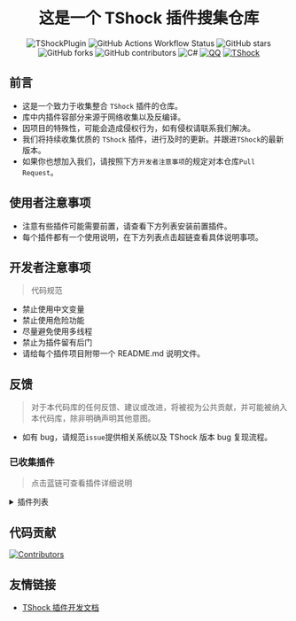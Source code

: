 <div align = "center">

# 这是一个 TShock 插件搜集仓库

![TShockPlugin](https://socialify.git.ci/Controllerdestiny/TShockPlugin/image?description=1&descriptionEditable=%E4%B8%80%E4%B8%AA%E6%94%B6%E9%9B%86TShock%E6%8F%92%E4%BB%B6%E7%9A%84%E4%BB%93%E5%BA%93&font=Inter&forks=1&issues=1&logo=https%3A%2F%2Foiapi.net%2FAPI%2FTShockPlugin%2F&name=1&pattern=Diagonal%20Stripes&pulls=1&stargazers=1&theme=Auto)
![GitHub Actions Workflow Status](https://img.shields.io/github/actions/workflow/status/Controllerdestiny/TShockPlugin/.github%2Fworkflows%2Fdotnet.yml)
![GitHub stars](https://img.shields.io/github/stars/Controllerdestiny/TShockPlugin?style=flat)
![GitHub forks](https://img.shields.io/github/forks/Controllerdestiny/TShockPlugin?style=flat)
![GitHub contributors](https://img.shields.io/github/contributors/Controllerdestiny/TShockPlugin?style=flat)
![C#](https://img.shields.io/badge/Core-%20.NET_6-blue)
[![QQ](https://img.shields.io/badge/QQ-EB1923?logo=tencent-qq&logoColor=white)](https://qm.qq.com/cgi-bin/qm/qr?k=54tOesIU5g13yVBNFIuMBQ6AzjgE6f0m&jump_from=webapi&authKey=6jzafzJEqQGzq7b2mAHBw+Ws5uOdl83iIu7CvFmrfm/Xxbo2kNHKSNXJvDGYxhSW)
[![TShock](https://img.shields.io/badge/TShock5.2.0-2B579A.svg?&logo=TShock&logoColor=white)](https://github.com/Pryaxis/TShock)

</div>

## 前言

- 这是一个致力于收集整合 `TShock` 插件的仓库。  
- 库中内插件容部分来源于网络收集以及反编译。
- 因项目的特殊性，可能会造成侵权行为，如有侵权请联系我们解决。  
- 我们将持续收集优质的 `TShock` 插件，进行及时的更新。并跟进`TShock`的最新版本。  
- 如果你也想加入我们，请按照下方`开发者注意事项`的规定对本仓库`Pull Request`。

## 使用者注意事项

- 注意有些插件可能需要前置，请查看下方列表安装前置插件。
- 每个插件都有一个使用说明，在下方列表点击超链查看具体说明事项。

## 开发者注意事项

> 代码规范

- 禁止使用中文变量
- 禁止使用危险功能
- 尽量避免使用多线程
- 禁止为插件留有后门
- 请给每个插件项目附带一个 README.md 说明文件。

## 反馈

> 对于本代码库的任何反馈、建议或改进，将被视为公共贡献，并可能被纳入本代码库，除非明确声明其他意图。

- 如有 bug，请规范`issue`提供相关系统以及 TShock 版本 bug 复现流程。

### 已收集插件

> 点击蓝链可查看插件详细说明
<Details>
<Summary>插件列表</Summary>

| 名称                                                             |            插件说明            |                                            前置                                            |
| ---------------------------------------------------------------- | :----------------------------: | :----------------------------------------------------------------------------------------: |
| [ChattyBridge](ChattyBridge/README.md)                           |          用于跨服聊天          |                                             无                                             |
| [EconomicsAPI](EconomicsAPI/README.md)                           |          经济插件前置          |                                             无                                             |
| [Economics.RPG](Economics.RPG/README.md)                         |              RPG               |                                        EconomicsAPI                                        |
| [Economics.Deal](Economics.RPG/README.md)                        |            交易插件            |                                        EconomicsAPI                                        |
| [Economics.Shop](Economics.Shop/README.md)                       |            商店插件            |                               EconomicsAPI<br>Economics.RPG                                |
| [Economics.Skill](Economics.Skill/README.md)                     |        技能插件(未完成)        |                               EconomicsAPI<br>Economics.RPG                                |
| [Economics.Regain](Economics.Regain/README.md)                   |            物品回收            |                                        EconomicsAPI                                        |
| [CreateSpawn](CreateSpawn/README.md)                             |         出生点建筑生成         |                                             无                                             |
| [AutoBroadcast](AutoBroadcast/README.md)                         |            自动广播            |                                             无                                             |
| [AutoTeam](AutoTeam/README.md)                                   |            自动队伍            |                                             无                                             |
| [BridgeBuilder](BridgeBuilder/README.md)                         |            快速铺桥            |                                             无                                             |
| [OnlineGiftPackage](OnlineGiftPackage/README.md)                 |            在线礼包            |                                             无                                             |
| [LifemaxExtra](LifemaxExtra/README.md)                           |       吃更多生命果/水晶        |                                             无                                             |
| [DisableMonsCoin](DisableMonsCoin/README.md)                     |           怪物不掉钱           |                                             无                                             |
| [PermaBuff](PermaBuff/README.md)                                 |           永久 Buff            |                                             无                                             |
| [ShortCommand](ShortCommand/README.md)                           |            简短指令            |                                             无                                             |
| [ProgressBag](ProgressBag/README.md)                             |            进度礼包            |                                             无                                             |
| [CriticalHit](CriticalHit/README.md)                             |            击打提示            |                                             无                                             |
| [Back](Back/README.md)                                           |            死亡回溯            |                                             无                                             |
| [BanNpc](BanNpc/README.md)                                       |          阻止怪物生成          |                                             无                                             |
| [MapTeleport](MapTp/README.md)                                   |         双击大地图传送         |                                             无                                             |
| [RandReSpawn](RandRespawn/README.md)                             |           随机出生点           |                                             无                                             |
| [CGive](CGive/README.md)                                         |            离线命令            |                                             无                                             |
| [RainbowChat](RainbowChat/README.md)                             |       每次说话颜色不一样       |                                             无                                             |
| [NormalDropsBags](NormalDropsBags/README.md)                     |         普通难度宝藏袋         |                                             无                                             |
| [DisableSurfaceProjectiles](DisableSurfaceProjectiles/README.md) |           禁地表弹幕           |                                             无                                             |
| [RecipesBrowser](RecipesBrowser/README.md)                       |             合成表             |                                             无                                             |
| [DisableGodMod](DisableGodMod/README.md)                         |          阻止玩家无敌          |                                             无                                             |
| [TownNPCHomes](TownNPCHomes/README.md)                           |          NPC 快速回家          |                                             无                                             |
| [RegionView](RegionView/README.md)                               |          显示区域边界          |                                             无                                             |
| [Noagent](Noagent/README.md)                                     |        禁止代理 ip 进入        |                                             无                                             |
| [SwitchCommands](SwitchCommands/README.md)                       |          区域执行指令          |                                             无                                             |
| [GolfRewards](GolfRewards/README.md)                             |           高尔夫奖励           |                                             无                                             |
| [DataSync](DataSync/README.md)                                   |            进度同步            |                                             无                                             |
| [ProgressRestrict](ProgressRestrict/README.md)                   |           超进度检测           |                                          DataSync                                          |
| [PacketsStop](PacketsStop/README.md)                             |           数据包拦截           |                                             无                                             |
| [DeathDrop](DeathDrop/README.md)                                 |  怪物死亡随机和自定义掉落物品  |                                             无                                             |
| [DTEntryBlock](DTEntryBlock/README.md)                           |       阻止进入地牢或神庙       |                                             无                                             |
| [PerPlayerLoot](PerPlayerLoot/README.md)                         |       玩家战利品单独箱子       |                                             无                                             |
| [PvPer](PvPer/README.md)                                         |            决斗系统            |                                             无                                             |
| [DumpTerrariaID](DumpTerrariaID/README.md)                       |            输出 ID             |                                             无                                             |
| [DamageStatistic](DamageStatistic/README.md)                     |            伤害统计            |                                             无                                             |
| [AdditionalPylons](AdditionalPylons/README.md)                   |          放置更多晶塔          |                                             无                                             |
| [History](History/README.md)                                     |          历史图格记录          |                                             无                                             |
| [Invincibility](Invincibility/README.md)                         |            限时无敌            |                                             无                                             |
| [Ezperm](Ezperm/README.md)                                       |           批量改权限           |                                             无                                             |
| [AutoClear](Autoclear/README.md)                                 |          智能自动扫地          |                                             无                                             |
| [EssentialsPlus](EssentialsPlus/README.md)                       |          更多管理指令          |                                             无                                             |
| [ShowArmors](ShowArmors/README.md)                               |           展示装备栏           |                                             无                                             |
| [VeinMiner](VeinMiner/README.md)                                 |            连锁挖矿            |                                             无                                             |
| [PersonalPermission](PersonalPermission/README.md)               |       为玩家单独设置权限       |                                             无                                             |
| [ItemPreserver](ItemPreserver/README.md)                         |         指定物品不消耗         |                                             无                                             |
| [SimultaneousUseFix](SimultaneousUseFix/README.md)               | 解决卡双锤卡星旋机枪之类的问题 |           [Chireiden.TShock.Omni](https://github.com/sgkoishi/yaaiomni/releases)           |
| [Challenger](Challenger/README.md)                               |           挑战者模式           |                                             无                                             |
| [MiniGamesAPI](MiniGamesAPI/README.md)                           |         豆沙小游戏 API         |                                             无                                             |
| [BuildMaster](BuildMaster/README.md)                             |    豆沙小游戏·建筑大师模式     | [MiniGamesAPI](https://github.com/Controllerdestiny/TShockPlugin/tree/master/MiniGamesAPI) |
| [journeyUnlock](journeyUnlock/README.md)                         |          解锁旅途物品          |                                             无                                             |
| [ListPlugins](ListPlugins/README.md)                             |           查已装插件           |                                             无                                             |
| [BagPing](BagPing/README.md)                                     |        地图上标记宝藏袋        |                                             无                                             |
| [ServerTools](ServerTools/README.md)                             |         服务器管理工具         |                                             无                                             |
| [Platform](Platform/README.md)                                   |          判断玩家设备          |                                             无                                             |
| [CaiLib](CaiLib/README.md)                                       |          Cai 的前置库          |                                             无                                             |
| [GenerateMap](GenerateMap/README.md)                             |          生成地图图片          |                                           CaiLib                                           |
| [RestInventory](RestInventory/README.md)                         |     提供 REST 查询背包接口     |                                             无                                             |
| [WikiLangPackLoader](WikiLangPackLoader/README.md)               |    为服务器加载 Wiki 语言包    |                                             无                                             |
| [HelpPlus](HelpPlus/README.md)                                   |      修复和增强 Help 命令      |                                             无                                             |
| [CaiBot](CaiBot/README.md)                                       |        CaiBot 适配插件         |                                          自带前置                                          |
</Details>

## 代码贡献

[![Contributors](https://stats.deeptrain.net/contributor/Controllerdestiny/TShockPlugin)](https://github.com/Controllerdestiny/TShockPlugin/graphs/contributors)

## 友情链接

- [TShock 插件开发文档](https://github.com/ACaiCat/TShockPluginDocument)
